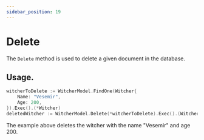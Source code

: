 ```yaml
---
sidebar_position: 19
---
```


# Delete

The `Delete` method is used to delete a given document in the database.

## Usage.

```go
witcherToDelete := WitcherModel.FindOne(Witcher{
    Name: "Vesemir",
    Age: 200,
}).Exec().(*Witcher)
deletedWitcher := WitcherModel.Delete(*witcherToDelete).Exec().(Witcher)
```

The example above deletes the witcher with the name "Vesemir" and age 200.
